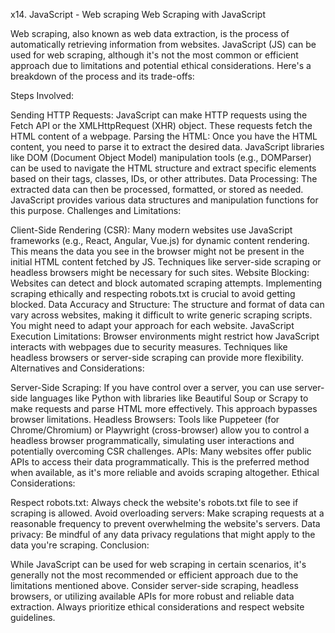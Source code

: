 x14. JavaScript - Web scraping
Web Scraping with JavaScript

Web scraping, also known as web data extraction, is the process of automatically retrieving information from websites. JavaScript (JS) can be used for web scraping, although it's not the most common or efficient approach due to limitations and potential ethical considerations. Here's a breakdown of the process and its trade-offs:

Steps Involved:

Sending HTTP Requests: JavaScript can make HTTP requests using the Fetch API or the XMLHttpRequest (XHR) object. These requests fetch the HTML content of a webpage.
Parsing the HTML: Once you have the HTML content, you need to parse it to extract the desired data. JavaScript libraries like DOM (Document Object Model) manipulation tools (e.g., DOMParser) can be used to navigate the HTML structure and extract specific elements based on their tags, classes, IDs, or other attributes.
Data Processing: The extracted data can then be processed, formatted, or stored as needed. JavaScript provides various data structures and manipulation functions for this purpose.
Challenges and Limitations:

Client-Side Rendering (CSR): Many modern websites use JavaScript frameworks (e.g., React, Angular, Vue.js) for dynamic content rendering. This means the data you see in the browser might not be present in the initial HTML content fetched by JS. Techniques like server-side scraping or headless browsers might be necessary for such sites.
Website Blocking: Websites can detect and block automated scraping attempts. Implementing scraping ethically and respecting robots.txt is crucial to avoid getting blocked.
Data Accuracy and Structure: The structure and format of data can vary across websites, making it difficult to write generic scraping scripts. You might need to adapt your approach for each website.
JavaScript Execution Limitations: Browser environments might restrict how JavaScript interacts with webpages due to security measures. Techniques like headless browsers or server-side scraping can provide more flexibility.
Alternatives and Considerations:

Server-Side Scraping: If you have control over a server, you can use server-side languages like Python with libraries like Beautiful Soup or Scrapy to make requests and parse HTML more effectively. This approach bypasses browser limitations.
Headless Browsers: Tools like Puppeteer (for Chrome/Chromium) or Playwright (cross-browser) allow you to control a headless browser programmatically, simulating user interactions and potentially overcoming CSR challenges.
APIs: Many websites offer public APIs to access their data programmatically. This is the preferred method when available, as it's more reliable and avoids scraping altogether.
Ethical Considerations:

Respect robots.txt: Always check the website's robots.txt file to see if scraping is allowed.
Avoid overloading servers: Make scraping requests at a reasonable frequency to prevent overwhelming the website's servers.
Data privacy: Be mindful of any data privacy regulations that might apply to the data you're scraping.
Conclusion:

While JavaScript can be used for web scraping in certain scenarios, it's generally not the most recommended or efficient approach due to the limitations mentioned above. Consider server-side scraping, headless browsers, or utilizing available APIs for more robust and reliable data extraction. Always prioritize ethical considerations and respect website guidelines.
